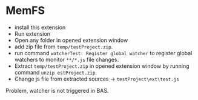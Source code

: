 # MemFS

- install this extension
- Run extension
- Open any folder in opened extension window
- add zip file from `temp/testProject.zip`.
- run command `watcherTest: Register global watcher` to register global watchers to monitor `**/*.js` file changes.
- Extract `temp/testProject.zip` in opened extension window by running command `unzip estProject.zip`.
- Change js file from extracted sources -> `testProject\ext\test.js`

Problem, watcher is not triggered in BAS.

